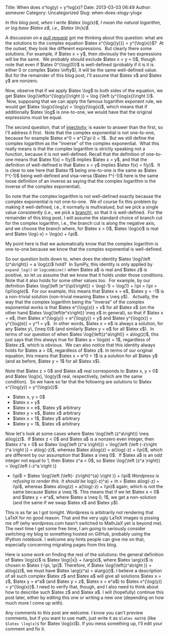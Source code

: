 Title: When does x^log(y) = y^log(x)?
Date: 2013-03-03 06:49
Author: asmeurer
Category: Uncategorized
Slug: when-does-xlogy-ylogx

*In this blog post, when I write \$latex \\log(x)\$, I mean the natural
logarithm, or log base \$latex e\$, i.e., \$latex \\ln(x)\$.*

A discussion on a [pull request][] got me thinking about this question:
what are the solutions to the complex equation \$latex x\^{\\log{(y)}} =
y\^{\\log(x)}\$?  At the outset, they look like different expressions.
 But clearly there some solutions. For example, if \$latex x = y\$, then
obviously the two expressions will be the same.  We probably should
exclude \$latex x = y = 0\$, though note that even if \$latex
0\^{\\log(0)}\$ is well-defined (probably if it is it is either 0 or
complex \$latex \\infty\$), it will be the same well-defined value. But
for the remainder of this blog post, I'll assume that \$latex x\$ and
\$latex y\$ are nonzero.

Now, observe that if we apply \$latex \\log\$ to both sides of the
equation, we get \$latex \\log{\\left(x\^{\\log(y)}\\right )} = \\log
{\\left (y\^{\\log(x)}\\right )}\$.  Now, supposing that we can apply
the famous logarithm exponent rule, we would get \$latex
\\log(x)\\log(y) = \\log(y)\\log(x)\$, which means that if additionally
\$latex \\log\$ is one-to-one, we would have that the original
expressions must be equal.

The second question, that of [injectivity][], is easier to answer than
the first, so I'll address it first.  Note that the complex exponential
is not one-to-one, because for example \$latex e\^0 = e\^{2\\pi i} =
1\$.  But we still define the complex logarithm as the "inverse" of the
complex exponential.  What this really means is that the complex
logarithm is strictly speaking not a function, because it is not
well-defined. Recall that the definition of one-to-one means that
\$latex f(x) = f(y)\$ implies \$latex x = y\$, and that the definition
of well-defined is that \$latex x = y\$ implies \$latex f(x) = f(y)\$.
 It is clear to see here that \$latex f\$ being one-to-one is the same
as \$latex f\^{-1}\$ being well-defined and visa-versa (\$latex
f\^{-1}\$ here is the same loose definition of an inverse as saying that
the complex logarithm is the inverse of the complex exponential).

So note that the complex logarithm is not well-defined exactly because
the complex exponential is not one-to-one.  We of course fix this
problem by making it well-defined, i.e., it normally is multivalued, but
we pick a single value consistently (i.e., we pick a [branch][]), so
that it is well-defined.  For the remainder of this blog post, I will
assume the standard choice of branch cut for the complex logarithm,
i.e., the branch cut is along the negative axis, and we choose the
branch where, for \$latex x \> 0\$, \$latex \\log(x)\$ is real and
\$latex \\log(-x) = \\log(x) + i\\pi\$.

My point here is that we automatically know that the complex logarithm
is one-to-one because we know that the complex exponential is
well-defined.

So our question boils down to, when does the identity \$latex
\\log{\\left (z\^a\\right)} = a \\log(z)\$ hold?  In SymPy, this
identity is only applied by `expand_log()` or `logcombine()` when
\$latex a\$ is real and \$latex z\$ is positive, so let us assume that
we know that it holds under those conditions. Note that it also holds
for some other values too.  For example, by our definition \$latex
\\log{\\left (e\^{i\\pi}\\right)} = \\log(-1) = \\log(1) + i\\pi = i\\pi
= i\\pi\\log(e)\$.  For our example, this means that \$latex x = e\$,
\$latex y = -1\$ is a non-trivial solution (non-trivial meaning \$latex
x \\neq y\$).   Actually, the way that the complex logarithm being the
"inverse" of the complex exponential works is that \$latex e\^{\\log(x)}
= x\$ for all \$latex x\$ (on the other hand \$latex
\\log{\\left(e\^x\\right)} \\neq x\$ in general), so that if \$latex x =
e\$, then \$latex x\^{\\log(y)} = e\^{\\log(y)} = y\$ and \$latex
y\^{\\log(x)} = y\^{\\log(e)} = y\^1 = y\$.  In other words, \$latex x =
e\$ is always a solution, for any \$latex y\\, (\\neq 0)\$ (and
similarly \$latex y = e\$ for all \$latex x\$).  In terms of our
question of when \$latex \\log{\\left(z\^a\\right)} = a\\log(z)\$, this
just says that this always true for \$latex a = \\log(e) = 1\$,
regardless of \$latex z\$, which is obvious.  We can also notice that
this identity always holds for \$latex a = 0\$, regardless of \$latex
z\$. In terms of our original equation, this means that \$latex x = e\^0
= 1\$ is a solution for all \$latex y\$ (and as before, \$latex y = 1\$
for all \$latex x\$).

Note that \$latex z \> 0\$ and \$latex a\$ real corresponds to \$latex
x, y \> 0\$ and \$latex \\log(x), \\log(y)\$ real, respectively, (which
are the same condition).  So we have so far that the following are
solutions to \$latex x\^{\\log(y)} = y\^{\\log(x)}\$:

-   <span style="line-height:13px;">\$latex x, y \> 0\$</span>
-   \$latex x = y\$
-   \$latex x = e\$, \$latex y\$ arbitrary
-   \$latex y = e\$, \$latex x\$ arbitrary
-   \$latex x = 1\$, \$latex y\$ arbitrary
-   \$latex y = 1\$, \$latex x\$ arbitrary

Now let's look at some cases where \$latex \\log{\\left (z\^a\\right)}
\\neq a\\log(z)\$.  If \$latex z \< 0\$ and \$latex a\$ is a nonzero
even integer, then \$latex z\^a \> 0\$ so \$latex \\log{\\left (z\^a
\\right)}) = \\log{\\left (\\left (-z\\right )\^a \\right )} =
a\\log(-z)\$, whereas \$latex a\\log(z) = a(\\log(-z) + i\\pi)\$, which
are different by our assumption that \$latex a \\neq 0\$.  If \$latex
a\$ is an odd integer not equal to 1, then \$latex z\^a \< 0\$,
so \$latex \\log{\\left (z\^a \\right)} = \\log{\\left (-z\^a \\right )}
+ i\\pi\$ = \$latex \\log{\\left (\\left(- z\\right)\^{a} \\right )} +
i\\pi\$ *Wordpress is refusing to render this. It should be*
log((-z)\^a) + iπ = \$latex a\\log(-z) + i\\pi\$, whereas \$latex
a\\log(z) = a(\\log(-z) + i\\pi)\$ again, which is not the same because
\$latex a \\neq 1\$. This means that if we let \$latex x \< 0\$ and
\$latex y = e\^a\$, where \$latex a \\neq 0, 1\$, we get a non-solution
(and the same if we swap \$latex x\$ and \$latex y\$).

This is as far as I got tonight. Wordpress is arbitrarily not rendering
that LaTeX for no good reason. That and the very ugly LaTeX images is
pissing me off (why wordpress.com hasn't switched to MathJaX yet is
beyond me). The next time I get some free time, I am going to seriously
consider switching my blog to something hosted on GitHub, probably using
the IPython notebook. I welcome any hints people can give me on that,
especially concerning migrating pages from this blog.

Here is some work on finding the rest of the solutions: the general
definition of \$latex \\log(x)\$ is \$latex \\log(|x|) + i\\arg(x)\$,
where \$latex \\arg(x)\$ is chosen in \$latex (-\\pi, \\pi]\$.
Therefore, if \$latex \\log{\\left(z\^a\\right )} = a\\log(z)\$, we must
have \$latex \\arg(z\^a) = a\\arg(z)\$. I believe a description of all
such complex \$latex z\$ and \$latex a\$ will give all solutions \$latex
x = z\$, \$latex y = e\^a\$ (and \$latex y = z\$, \$latex x = e\^a\$) to
\$latex x\^{\\log(y)} = y\^{\\log(x)}\$. I need to verify that, though,
and I also need to think about how to describe such \$latex z\$ and
\$latex a\$. I will (hopefully) continue this post later, either by
editing this one or writing a new one (depending on how much more I come
up with).

Any comments to this post are welcome. I know you can't preview
comments, but if you want to use math, just write it as `$latex math$`
(like `$latex \log(x)$` for \$latex \\log(x)\$). If you mess something
up, I'll edit your comment and fix it.

  [pull request]: https://github.com/sympy/sympy/pull/1845
  [injectivity]: http://en.wikipedia.org/wiki/Injective_function
  [branch]: http://en.wikipedia.org/wiki/Branch_point#Complex_logarithm

